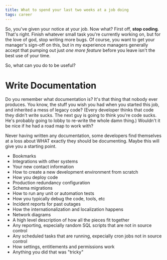 ```yaml
---
title: What to spend your last two weeks at a job doing
tags: career
---
```


So, you've given your notice at your job. Now what? First off, **stop coding**.
That's right. Finish whatever small task you're currently working on, but for
the love of god, stop writing more bugs. Of course, you want to get your manager's
sign-off on this, but in my experience managers generally accept that pumping out
just *one more feature* before you leave isn't the best use of your time.

So, what can you do to be useful?

# Write Documentation

Do you remember what documentation is? It's that thing that nobody ever produces.
You know, the stuff you wish you had when you started this job, and inherited a mess
of legacy code? (Every developer thinks that code they didn't write sucks.
The next guy is going to think you're code sucks. He's probably going to lobby to
re-write the whole damn thing.) Wouldn't it be nice if he had a road map to work with?

Never having written any documentation, some developers find themselves at a loss about
WHAT exactly they should be documenting. Maybe this will give you a starting point.

- Bookmarks
- Integrations with other systems
- Your new contact information
- How to create a new development environment from scratch
- How you deploy code
- Production redundancy configuration
- Schema migrations
- How to run any unit or automation tests
- How you typically debug the code, tools, etc
- Incident reports for past outages
- How the internationalization and localization happens
- Network diagrams
- A high level description of how all the pieces fit together
- Any reporting, especially random SQL scripts that are not in source control
- Any scheduled tasks that are running, expecially cron jobs not in source control
- How settings, entitlements and permissions work
- Anything you did that was "tricky"
